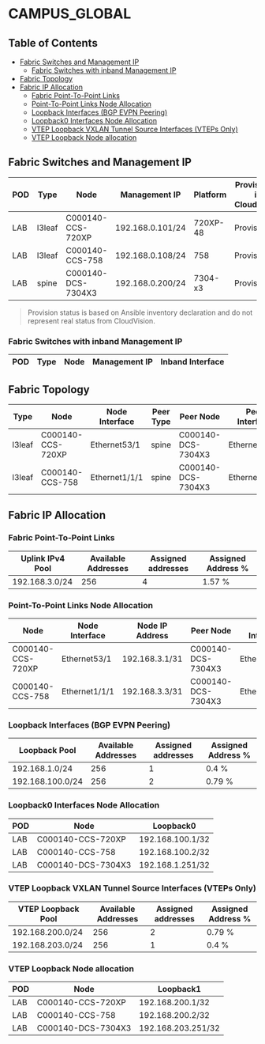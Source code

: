 # CAMPUS_GLOBAL

## Table of Contents

- [Fabric Switches and Management IP](#fabric-switches-and-management-ip)
  - [Fabric Switches with inband Management IP](#fabric-switches-with-inband-management-ip)
- [Fabric Topology](#fabric-topology)
- [Fabric IP Allocation](#fabric-ip-allocation)
  - [Fabric Point-To-Point Links](#fabric-point-to-point-links)
  - [Point-To-Point Links Node Allocation](#point-to-point-links-node-allocation)
  - [Loopback Interfaces (BGP EVPN Peering)](#loopback-interfaces-bgp-evpn-peering)
  - [Loopback0 Interfaces Node Allocation](#loopback0-interfaces-node-allocation)
  - [VTEP Loopback VXLAN Tunnel Source Interfaces (VTEPs Only)](#vtep-loopback-vxlan-tunnel-source-interfaces-vteps-only)
  - [VTEP Loopback Node allocation](#vtep-loopback-node-allocation)

## Fabric Switches and Management IP

| POD | Type | Node | Management IP | Platform | Provisioned in CloudVision | Serial Number |
| --- | ---- | ---- | ------------- | -------- | -------------------------- | ------------- |
| LAB | l3leaf | C000140-CCS-720XP | 192.168.0.101/24 | 720XP-48 | Provisioned | - |
| LAB | l3leaf | C000140-CCS-758 | 192.168.0.108/24 | 758 | Provisioned | - |
| LAB | spine | C000140-DCS-7304X3 | 192.168.0.200/24 | 7304-x3 | Provisioned | - |

> Provision status is based on Ansible inventory declaration and do not represent real status from CloudVision.

### Fabric Switches with inband Management IP

| POD | Type | Node | Management IP | Inband Interface |
| --- | ---- | ---- | ------------- | ---------------- |

## Fabric Topology

| Type | Node | Node Interface | Peer Type | Peer Node | Peer Interface |
| ---- | ---- | -------------- | --------- | ----------| -------------- |
| l3leaf | C000140-CCS-720XP | Ethernet53/1 | spine | C000140-DCS-7304X3 | Ethernet3/1/1 |
| l3leaf | C000140-CCS-758 | Ethernet1/1/1 | spine | C000140-DCS-7304X3 | Ethernet3/2/1 |

## Fabric IP Allocation

### Fabric Point-To-Point Links

| Uplink IPv4 Pool | Available Addresses | Assigned addresses | Assigned Address % |
| ---------------- | ------------------- | ------------------ | ------------------ |
| 192.168.3.0/24 | 256 | 4 | 1.57 % |

### Point-To-Point Links Node Allocation

| Node | Node Interface | Node IP Address | Peer Node | Peer Interface | Peer IP Address |
| ---- | -------------- | --------------- | --------- | -------------- | --------------- |
| C000140-CCS-720XP | Ethernet53/1 | 192.168.3.1/31 | C000140-DCS-7304X3 | Ethernet3/1/1 | 192.168.3.0/31 |
| C000140-CCS-758 | Ethernet1/1/1 | 192.168.3.3/31 | C000140-DCS-7304X3 | Ethernet3/2/1 | 192.168.3.2/31 |

### Loopback Interfaces (BGP EVPN Peering)

| Loopback Pool | Available Addresses | Assigned addresses | Assigned Address % |
| ------------- | ------------------- | ------------------ | ------------------ |
| 192.168.1.0/24 | 256 | 1 | 0.4 % |
| 192.168.100.0/24 | 256 | 2 | 0.79 % |

### Loopback0 Interfaces Node Allocation

| POD | Node | Loopback0 |
| --- | ---- | --------- |
| LAB | C000140-CCS-720XP | 192.168.100.1/32 |
| LAB | C000140-CCS-758 | 192.168.100.2/32 |
| LAB | C000140-DCS-7304X3 | 192.168.1.251/32 |

### VTEP Loopback VXLAN Tunnel Source Interfaces (VTEPs Only)

| VTEP Loopback Pool | Available Addresses | Assigned addresses | Assigned Address % |
| --------------------- | ------------------- | ------------------ | ------------------ |
| 192.168.200.0/24 | 256 | 2 | 0.79 % |
| 192.168.203.0/24 | 256 | 1 | 0.4 % |

### VTEP Loopback Node allocation

| POD | Node | Loopback1 |
| --- | ---- | --------- |
| LAB | C000140-CCS-720XP | 192.168.200.1/32 |
| LAB | C000140-CCS-758 | 192.168.200.2/32 |
| LAB | C000140-DCS-7304X3 | 192.168.203.251/32 |
